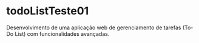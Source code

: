 # todoListTeste01
Desenvolvimento de uma aplicação web de gerenciamento de tarefas (To-Do List) com  funcionalidades avançadas.
